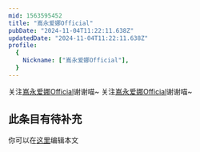 ```yaml
---
mid: 1563595452
title: "嶌永爱娜Official"
pubDate: "2024-11-04T11:22:11.638Z"
updatedDate: "2024-11-04T11:22:11.638Z"
profile:
  {
    Nickname: ["嶌永爱娜Official"],
  }
---
```


关注[嶌永爱娜Official](https://space.bilibili.com/1563595452)谢谢喵~ 关注[嶌永爱娜Official](https://space.bilibili.com/1563595452)谢谢喵~

## 此条目有待补充
你可以在[这里](https://github.com/Yuhanawa/VTuber.ICU/edit/master/src/content/v/嶌永爱娜Official/index.md)编辑本文
